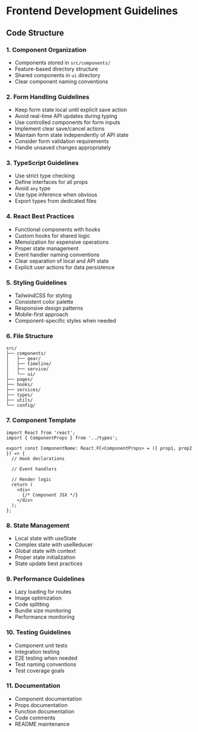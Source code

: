 # Frontend Development Guidelines

## Code Structure

### 1. Component Organization
- Components stored in `src/components/`
- Feature-based directory structure
- Shared components in `ui` directory
- Clear component naming conventions

### 2. Form Handling Guidelines
- Keep form state local until explicit save action
- Avoid real-time API updates during typing
- Use controlled components for form inputs
- Implement clear save/cancel actions
- Maintain form state independently of API state
- Consider form validation requirements
- Handle unsaved changes appropriately

### 3. TypeScript Guidelines
- Use strict type checking
- Define interfaces for all props
- Avoid `any` type
- Use type inference when obvious
- Export types from dedicated files

### 4. React Best Practices
- Functional components with hooks
- Custom hooks for shared logic
- Memoization for expensive operations
- Proper state management
- Event handler naming conventions
- Clear separation of local and API state
- Explicit user actions for data persistence

### 5. Styling Guidelines
- TailwindCSS for styling
- Consistent color palette
- Responsive design patterns
- Mobile-first approach
- Component-specific styles when needed

### 6. File Structure
```
src/
├── components/
│   ├── gear/
│   ├── timeline/
│   ├── service/
│   └── ui/
├── pages/
├── hooks/
├── services/
├── types/
├── utils/
└── config/
```

### 7. Component Template
```tsx
import React from 'react';
import { ComponentProps } from '../types';

export const ComponentName: React.FC<ComponentProps> = ({ prop1, prop2 }) => {
  // Hook declarations
  
  // Event handlers
  
  // Render logic
  return (
    <div>
      {/* Component JSX */}
    </div>
  );
};
```

### 8. State Management
- Local state with useState
- Complex state with useReducer
- Global state with context
- Proper state initialization
- State update best practices

### 9. Performance Guidelines
- Lazy loading for routes
- Image optimization
- Code splitting
- Bundle size monitoring
- Performance monitoring

### 10. Testing Guidelines
- Component unit tests
- Integration testing
- E2E testing when needed
- Test naming conventions
- Test coverage goals

### 11. Documentation
- Component documentation
- Props documentation
- Function documentation
- Code comments
- README maintenance 